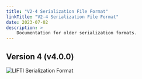 ```yaml
---
title: "V2-4 Serialization File Format"
linkTitle: "V2-4 Serialization File Format"
date: 2023-07-02
description: >
    Documentation for older serialization formats.
---
```


## Version 4 (v4.0.0)

![LIFTI Serialization Format](../../../../images/v2-serialization.svg)
